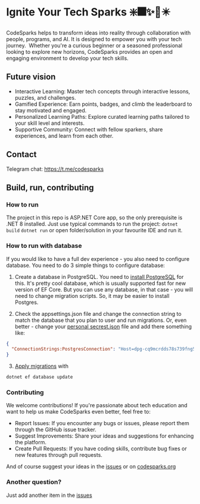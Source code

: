 # Ignite Your Tech Sparks ❇️🎆✨🎇✴️
CodeSparks helps to transform ideas into reality through collaboration with people, programs, and AI.
It is designed to empower you with your tech journey. ‍ Whether you're a curious beginner or a seasoned professional looking to explore new horizons, CodeSparks provides an open and engaging environment to develop your tech skills.

## Future vision
* Interactive Learning: Master tech concepts through interactive lessons, puzzles, and challenges.
* Gamified Experience: Earn points, badges, and climb the leaderboard to stay motivated and engaged.
* Personalized Learning Paths: Explore curated learning paths tailored to your skill level and interests.
* Supportive Community: Connect with fellow sparkers, share experiences, and learn from each other.

## Contact
Telegram chat: https://t.me/codesparks



## Build, run, contributing
### How to run
The project in this repo is ASP.NET Core app, so the only prerequisite is .NET 8 installed. Just use typical commands to run the project:
`dotnet build`
`dotnet run`
or open folder/solution in your favourite IDE and run it.

### How to run with database
If you would like to have a full dev experience - you also need to configure database.
You need to do 3 simple things to configure database:
1. Create a database in PostgreSQL.
You need to [install PostgreSQL](https://www.postgresql.org/download/) for this. It's pretty cool database, which is usually supported fast for new version of EF Core. But you can use any database, in that case - you will need to change migration scripts. So, it may be easier to install Postgres.
   
2. Check the appsettings.json file and change the connection string to match the database that you plan to user and run migrations.
Or, even better - change your [personal secrest.json](https://learn.microsoft.com/en-us/aspnet/core/security/app-secrets?view=aspnetcore-8.0&tabs=windows) file and add there something like:
```json
{
  "ConnectionStrings:PostgresConnection": "Host=dpg-cq9mcrdds78s739fng50-a.oregon-postgres.render.com;Port=5432;Database=sql_db_s0e5;Username=sql_db_s0e5_user;Password=FObdGBdZ4V9iJZcY7BCEQ6Xj0zJlArBI"
}
```

3. [Apply migrations](https://learn.microsoft.com/en-us/ef/core/managing-schemas/migrations/applying?tabs=dotnet-core-cli) with
```markdown
dotnet ef database update
```

### Contributing
We welcome contributions! If you're passionate about tech education and want to help us make CodeSparks even better, feel free to:
- Report Issues: If you encounter any bugs or issues, please report them through the GitHub issue tracker.
- Suggest Improvements: Share your ideas and suggestions for enhancing the platform.
- Create Pull Requests: If you have coding skills, contribute bug fixes or new features through pull requests.

And of course suggest your ideas in the [issues](https://github.com/CodeSparks-org/CodeSparks/issues) or on [codesparks.org](https://codesparks.org/Sparks/Create?category=Idea)

### Another question?
Just add another item in the [issues](https://github.com/CodeSparks-org/CodeSparks/issues) 
